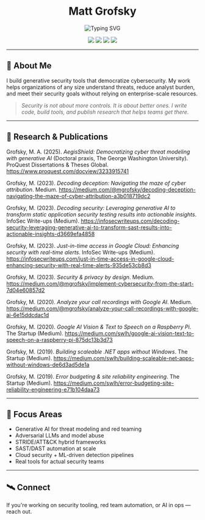 <!-- GitHub Profile README for Matt Grofsky -->

<h1 align="center">Matt Grofsky</h1>

<p align="center">
  <img src="https://readme-typing-svg.demolab.com?font=IBM+Plex+Mono&weight=500&size=22&duration=3500&pause=1000&color=F7F7F7&center=true&vCenter=true&width=600&lines=CTO+%7C+D.Eng+(Cybersecurity);Builder+of+Generative+Security+Tools;AI+%2B+Security+Automation;Threat+Modeling+with+LLMs;Transforming+SAST+Findings+into+Insights;AI-Driven+Red+Teaming+Workflows;Simplifying+STRIDE+and+ATT%26CK;Detecting+Cloud+Misconfigurations+at+Scale;Real-Time+Access+Control+in+GCP;From+LLM+Abuse+to+Defenses;Decoding+Deception+in+Cyber+Attribution" alt="Typing SVG" />
</p>

<p align="center">
  <a href="https://www.linkedin.com/in/mattgrofsky/"><img src="https://img.shields.io/badge/LinkedIn-%230077B5.svg?style=for-the-badge&logo=linkedin&logoColor=white" /></a>
  <a href="https://bsky.app/profile/codemunkee.bsky.social"><img src="https://img.shields.io/badge/Bluesky-1d1d1d.svg?style=for-the-badge" /></a>
  <a href="https://medium.com/@mgrofsky"><img src="https://img.shields.io/badge/Medium-%2312100E.svg?style=for-the-badge&logo=medium&logoColor=white" /></a>
  <a href="https://www.reddit.com/user/code_munkee/"><img src="https://img.shields.io/badge/Reddit-%23FF4500.svg?style=for-the-badge&logo=reddit&logoColor=white" /></a>
</p>

---

## 🧠 About Me

I build generative security tools that democratize cybersecurity. My work helps organizations of any size understand threats, reduce analyst burden, and meet their security goals without relying on enterprise-scale resources.

> _Security is not about more controls. It is about better ones. I write code, build tools, and publish research that helps teams get there._

---

## 📖 Research & Publications

Grofsky, M. A. (2025). *AegisShield: Democratizing cyber threat modeling with generative AI* (Doctoral praxis, The George Washington University). ProQuest Dissertations & Theses Global. https://www.proquest.com/docview/3233915741

Grofsky, M. (2023). *Decoding deception: Navigating the maze of cyber attribution*. Medium. https://medium.com/@mgrofsky/decoding-deception-navigating-the-maze-of-cyber-attribution-a3b018719dc2

Grofsky, M. (2023). *Decoding security: Leveraging generative AI to transform static application security testing results into actionable insights*. InfoSec Write-ups (Medium). https://infosecwriteups.com/decoding-security-leveraging-generative-ai-to-transform-sast-results-into-actionable-insights-d3669efa4858

Grofsky, M. (2023). *Just-in-time access in Google Cloud: Enhancing security with real-time alerts*. InfoSec Write-ups (Medium). https://infosecwriteups.com/just-in-time-access-in-google-cloud-enhancing-security-with-real-time-alerts-935de53cb8d3

Grofsky, M. (2023). *Security & privacy by design*. Medium. https://medium.com/@mgrofsky/implement-cybersecurity-from-the-start-7d04e60857d2

Grofsky, M. (2020). *Analyze your call recordings with Google AI*. Medium. https://medium.com/@mgrofsky/analyze-your-call-recordings-with-google-ai-6e15ddcdac1d

Grofsky, M. (2020). *Google AI Vision & Text to Speech on a Raspberry Pi*. The Startup (Medium). https://medium.com/swlh/google-ai-vision-text-to-speech-on-a-raspberry-pi-875dc13b3d73

Grofsky, M. (2019). *Building scaleable .NET apps without Windows*. The Startup (Medium). https://medium.com/swlh/building-scaleable-net-apps-without-windows-de6d3ad5de1a

Grofsky, M. (2019). *Error budgeting & site reliability engineering*. The Startup (Medium). https://medium.com/swlh/error-budgeting-site-reliability-engineering-e71b104daa73

---

## 🔬 Focus Areas

- Generative AI for threat modeling and red teaming  
- Adversarial LLMs and model abuse  
- STRIDE/ATT&CK hybrid frameworks  
- SAST/DAST automation at scale  
- Cloud security + ML-driven detection pipelines  
- Real tools for actual security teams  

---

## 🛰️ Connect

If you're working on security tooling, red team automation, or AI in ops — reach out.
